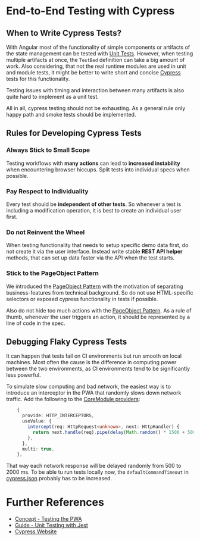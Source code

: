 <!--
kb_guide
kb_pwa
kb_everyone
kb_sync_latest_only
-->

# End-to-End Testing with Cypress

## When to Write Cypress Tests?

With Angular most of the functionality of simple components or artifacts of the state management can be tested with [Unit Tests][guide-unit-tests].
However, when testing multiple artifacts at once, the `TestBed` definition can take a big amount of work.
Also considering, that not the real runtime modules are used in unit and module tests, it might be better to write short and concise [Cypress][cypress] tests for this functionality.

Testing issues with timing and interaction between many artifacts is also quite hard to implement as a unit test.

All in all, cypress testing should not be exhausting.
As a general rule only happy path and smoke tests should be implemented.

## Rules for Developing Cypress Tests

### Always Stick to Small Scope

Testing workflows with **many actions** can lead to **increased instability** when encountering browser hiccups.
Split tests into individual specs when possible.

### Pay Respect to Individuality

Every test should be **independent of other tests**.
So whenever a test is including a modification operation, it is best to create an individual user first.

### Do not Reinvent the Wheel

When testing functionality that needs to setup specific demo data first, do not create it via the user interface.
Instead write stable **REST API helper** methods, that can set up data faster via the API when the test starts.

### Stick to the PageObject Pattern

We introduced the [PageObject Pattern][concept-testing-pageobject] with the motivation of separating business-features from technical background.
So do not use HTML-specific selectors or exposed cypress functionality in tests if possible.

Also do not hide too much actions with the [PageObject Pattern][concept-testing-pageobject].
As a rule of thumb, whenever the user triggers an action, it should be represented by a line of code in the spec.

## Debugging Flaky Cypress Tests

It can happen that tests fail on CI environments but run smooth on local machines.
Most often the cause is the difference in computing power between the two environments, as CI environments tend to be significantly less powerful.

To simulate slow computing and bad network, the easiest way is to introduce an interceptor in the PWA that randomly slows down network traffic.
Add the following to the [CoreModule providers](../../src/app/core/core.module.ts):

```ts
    {
      provide: HTTP_INTERCEPTORS,
      useValue: {
        intercept(req: HttpRequest<unknown>, next: HttpHandler) {
          return next.handle(req).pipe(delay(Math.random() * 1500 + 500));
        },
      },
      multi: true,
    },
```

That way each network response will be delayed randomly from 500 to 2000 ms.
To be able tu run tests locally now, the `defaultCommandTimeout` in [cypress.json](../../e2e/cypress.json) probably has to be increased.

# Further References

- [Concept - Testing the PWA][concept-testing]
- [Guide - Unit Testing with Jest][guide-unit-tests]
- [Cypress Website][cypress]

[concept-testing]: ../concepts/testing.md
[concept-testing-pageobject]: ../concepts/testing.md#pageobject-pattern
[guide-unit-tests]: ./testing-jest.md
[cypress]: https://www.cypress.io
